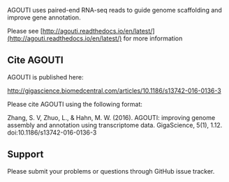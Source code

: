 AGOUTI uses paired-end RNA-seq reads to guide genome scaffolding and improve gene annotation.

Please see [http://agouti.readthedocs.io/en/latest/](http://agouti.readthedocs.io/en/latest/) for more information

## Cite AGOUTI

AGOUTI is published here:

http://gigascience.biomedcentral.com/articles/10.1186/s13742-016-0136-3

Please cite AGOUTI using the following format:

Zhang, S. V, Zhuo, L., & Hahn, M. W. (2016). AGOUTI: improving genome assembly and annotation using transcriptome data. GigaScience, 5(1), 1.12. doi:10.1186/s13742-016-0136-3

## Support

Please submit your problems or questions through GitHub issue tracker.
